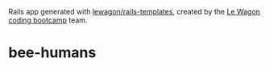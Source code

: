 Rails app generated with [lewagon/rails-templates](https://github.com/lewagon/rails-templates), created by the [Le Wagon coding bootcamp](https://www.lewagon.com) team.
# bee-humans
